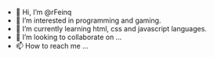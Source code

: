 - 👋 Hi, I’m @rFeinq
- 👀 I’m interested in programming and gaming.
- 🌱 I’m currently learning html, css and javascript languages.
- 💞️ I’m looking to collaborate on ...
- 📫 How to reach me ...

<!---
rFeinq/rFeinq is a ✨ special ✨ repository because its `README.md` (this file) appears on your GitHub profile.
You can click the Preview link to take a look at your changes.
--->

